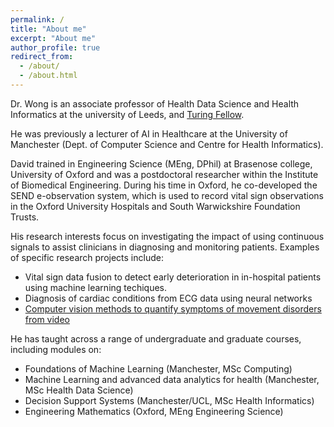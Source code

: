 ```yaml
---
permalink: /
title: "About me"
excerpt: "About me"
author_profile: true
redirect_from: 
  - /about/
  - /about.html
---
```


Dr. Wong is an associate professor of Health Data Science and Health Informatics at the university of Leeds, and [Turing Fellow](https://www.turing.ac.uk/people/researchers).

He was previously a lecturer of AI in Healthcare at the University of Manchester (Dept. of Computer Science and Centre for Health Informatics).

David trained in Engineering Science (MEng, DPhil) at Brasenose college, University of Oxford and was a postdoctoral researcher within the
Institute of Biomedical Engineering. During his time in Oxford, he co-developed the SEND e-observation system, which is used to record vital sign observations
in the Oxford University Hospitals and South Warwickshire Foundation Trusts.

His research interests focus on investigating the impact of using continuous signals to assist clinicians in diagnosing and monitoring patients. Examples of specific research projects include:

- Vital sign data fusion to detect early deterioration in in-hospital patients using machine learning techiques.
- Diagnosis of cardiac conditions from ECG data using neural networks
- [Computer vision methods to quantify symptoms of movement disorders from video](https://computervisionneurology.github.io/)

He has taught across a range of undergraduate and graduate courses, including modules on:

- Foundations of Machine Learning (Manchester, MSc Computing)
- Machine Learning and advanced data analytics for health (Manchester, MSc Health Data Science)
- Decision Support Systems (Manchester/UCL, MSc Health Informatics)
- Engineering Mathematics (Oxford, MEng Engineering Science)